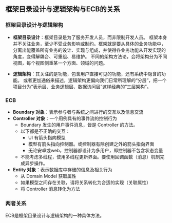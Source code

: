 ## 框架目录设计与逻辑架构与ECB的关系

### 框架目录设计与逻辑架构
- **框架目录设计**：框架目录是为了服务开发人员，而非限制开发人员。 
框架本身并不关注业务，至少不受业务影响或制约。框架就是要从具体的业务功能中，分离出能覆盖所有业务的设计、实现与组成，并使得各业务功能从开发实现的角度，变得解耦合、可重组、易维护。 不同的架构方法论，会将架构分为不同视图，每个视图侧重某一个方面、领域的问题。

- **逻辑架构**：其关注的是功能，包含用户直接可见的功能，还有系统中隐含的功能。
或者更加通俗来描述，逻辑架构更偏向我们日常所理解的“分层”，把一个项目分为“表示层、业务逻辑层、数据访问层”这样经典的“三层架构”。 

### ECB

- **Boundary 对象**：表示参与者与系统之间进行的交互以及信息交流
- **Controller 对象**：一个用例具有的事件流的控制行为
  - Boundary 发生的用户事件消息，皆是 Controller 的方法。
  - 以下都是不正确的交互：
    - UI 有箭头指向模型
    - 模型有箭头指向控制器。或控制器有除创建之外的箭头指向界面
    - 无论安卓或web，控制器都设计为多用户，即控制器不包含状态变量
  - 不能考虑多线程，使用多线程更新界面。要使用回调函数（消息）机制完成异步操作。
- **Entity 对象**：表示数据库中存储的信息及相关行为
  - 从 Domain Model 获取属性
  - 如果模型之间存在关联，请将关系转化为合适的实现（关联属性）
  - 将 Controller 消息转化为方法

### 两者关系

ECB是框架目录设计与逻辑架构的一种具体方法。
